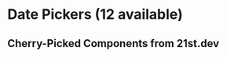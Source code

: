 # Date Pickers (12 available)

## Cherry-Picked Components from 21st.dev

<!-- Add your selected date picker components here -->

